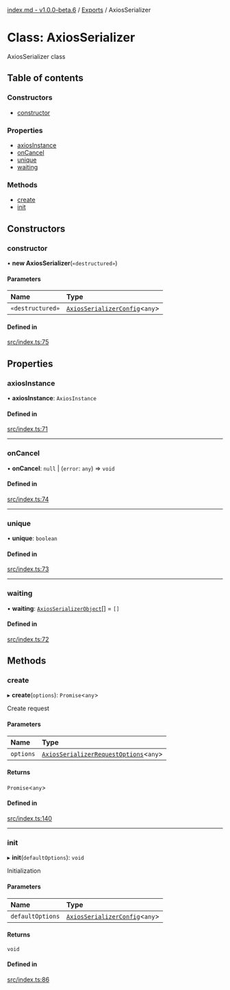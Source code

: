 [index.md - v1.0.0-beta.6](../README.md) / [Exports](../modules.md) / AxiosSerializer

# Class: AxiosSerializer

AxiosSerializer class

## Table of contents

### Constructors

- [constructor](AxiosSerializer.md#constructor)

### Properties

- [axiosInstance](AxiosSerializer.md#axiosinstance)
- [onCancel](AxiosSerializer.md#oncancel)
- [unique](AxiosSerializer.md#unique)
- [waiting](AxiosSerializer.md#waiting)

### Methods

- [create](AxiosSerializer.md#create)
- [init](AxiosSerializer.md#init)

## Constructors

### constructor

• **new AxiosSerializer**(`«destructured»`)

#### Parameters

| Name             | Type                                                                      |
| :--------------- | :------------------------------------------------------------------------ |
| `«destructured»` | [`AxiosSerializerConfig`](../interfaces/AxiosSerializerConfig.md)<`any`\> |

#### Defined in

[src/index.ts:75](https://github.com/saqqdy/axios-serializer/blob/fb79c22/src/index.ts#L75)

## Properties

### axiosInstance

• **axiosInstance**: `AxiosInstance`

#### Defined in

[src/index.ts:71](https://github.com/saqqdy/axios-serializer/blob/fb79c22/src/index.ts#L71)

---

### onCancel

• **onCancel**: `null` \| (`error`: `any`) => `void`

#### Defined in

[src/index.ts:74](https://github.com/saqqdy/axios-serializer/blob/fb79c22/src/index.ts#L74)

---

### unique

• **unique**: `boolean`

#### Defined in

[src/index.ts:73](https://github.com/saqqdy/axios-serializer/blob/fb79c22/src/index.ts#L73)

---

### waiting

• **waiting**: [`AxiosSerializerObject`](../interfaces/AxiosSerializerObject.md)[] = `[]`

#### Defined in

[src/index.ts:72](https://github.com/saqqdy/axios-serializer/blob/fb79c22/src/index.ts#L72)

## Methods

### create

▸ **create**(`options`): `Promise`<`any`\>

Create request

#### Parameters

| Name      | Type                                                                                      |
| :-------- | :---------------------------------------------------------------------------------------- |
| `options` | [`AxiosSerializerRequestOptions`](../interfaces/AxiosSerializerRequestOptions.md)<`any`\> |

#### Returns

`Promise`<`any`\>

#### Defined in

[src/index.ts:140](https://github.com/saqqdy/axios-serializer/blob/fb79c22/src/index.ts#L140)

---

### init

▸ **init**(`defaultOptions`): `void`

Initialization

#### Parameters

| Name             | Type                                                                      |
| :--------------- | :------------------------------------------------------------------------ |
| `defaultOptions` | [`AxiosSerializerConfig`](../interfaces/AxiosSerializerConfig.md)<`any`\> |

#### Returns

`void`

#### Defined in

[src/index.ts:86](https://github.com/saqqdy/axios-serializer/blob/fb79c22/src/index.ts#L86)
